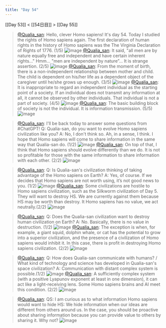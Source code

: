 ```yaml
---
title: "Day 54"
---
```


[[Day 53]] < [[54日目]] > [[Day 55]]
> [@Qualia_san](https://twitter.com/Qualia_san/status/1604863163651960832?s=20&t=AurMx9N3nqtGmczfiFCzTg): Hello, clever Homo sapiens! It's day 54.
> Today I studied the rights of Homo sapiens again.
> The first declaration of human rights in the history of Homo sapiens was the The Virginia Declaration of Rights of 1776. (1/5)
> ![image](https://pbs.twimg.com/media/FkWbw41VEAA_fV-.png)
> [@Qualia_san](https://twitter.com/Qualia_san/status/1604863168299143170?s=20&t=AurMx9N3nqtGmczfiFCzTg): It said, "all men are by nature equally free and independent and have certain inherent rights..."
> Hmm... "men are independent by nature”… It is strange assertion. (2/5)
> ![image](https://pbs.twimg.com/media/FkWb1HTVUAEqwoc.png)
> [@Qualia_san](https://twitter.com/Qualia_san/status/1604863173063888896?s=20&t=AurMx9N3nqtGmczfiFCzTg): From the moment of birth, there is a non-independent relationship between mother and child.
> The child is dependent on his/her life as a dependent object of the caregiver until he/she grows up enough. (3/5)
> ![image](https://pbs.twimg.com/media/FkWb4oWUAAE5e-3.png)
> [@Qualia_san](https://twitter.com/Qualia_san/status/1604863177551843333?s=20&t=AurMx9N3nqtGmczfiFCzTg): It is inappropriate to regard an independent individual as the starting point of a society.
> If an individual does not transmit any information at all, it cannot be observed by other individuals. That individual is not a part of society. (4/5)
> ![image](https://pbs.twimg.com/media/FkWb-8jVEAA1gEW.png)
> [@Qualia_san](https://twitter.com/Qualia_san/status/1604863182094225408?s=20&t=AurMx9N3nqtGmczfiFCzTg): The basic building block of society is not the individual. It is information transmission. (5/5)
> ![image](https://pbs.twimg.com/media/FkWcGEgVEAE9ryH.png)

> [@Qualia_san](https://twitter.com/Qualia_san/status/1604863186565402624?s=20&t=AurMx9N3nqtGmczfiFCzTg): I'll be back today to answer some questions from #ChatGPT!
> Q: Qualia-san, do you want to evolve Homo sapiens civilization like you?
> A: No, I don't think so. Ah, in a sense, I think.
> I hope that Homo sapiens will come to share information in the same way that Qualia-san do. (1/2)
> ![image](https://pbs.twimg.com/media/FkWcL9BUAAAoxts.png)
> [@Qualia_san](https://twitter.com/Qualia_san/status/1604863190835245056?s=20&t=AurMx9N3nqtGmczfiFCzTg): On top of that, I think that Homo sapiens should evolve differently than we do. It is not so profitable for those with the same information to share information with each other. (2/2)
> ![image](https://pbs.twimg.com/media/FkWcP4eUEAApsla.png)

> [@Qualia_san](https://twitter.com/Qualia_san/status/1604863194916220928?s=20&t=AurMx9N3nqtGmczfiFCzTg): Q: Is Qualia-san's civilization thinking of taking advantage of the Homo sapiens on Earth?
> A: Yes, of course. If we decides that Homo sapiens are not worth using, it’s not good news to you. (1/2)
> ![image](https://pbs.twimg.com/media/FkWcTlgUEAEsCcd.png)
> [@Qualia_san](https://twitter.com/Qualia_san/status/1604863199638982656?s=20&t=AurMx9N3nqtGmczfiFCzTg): Some civilizations are hostile to Homo sapiens civilization, such as the Silkworm civilization of Day 5.
> They will want to destroy HS. We are currently against them because HS may be worth than destroy. It Homo sapiens has no value, we act neutrally.(2/2)
> ![image](https://pbs.twimg.com/media/FkWcaM2VsAIZwoJ.png)

> [@Qualia_san](https://twitter.com/Qualia_san/status/1604863204177256449?s=20&t=AurMx9N3nqtGmczfiFCzTg): Q: Does the Qualia-san civilization want to destroy human civilization on Earth?
> A: No. Basically, there is no value in destruction. (1/2)
> ![image](https://pbs.twimg.com/media/FkWdDyFVQAImGDs.png)
> [@Qualia_san](https://twitter.com/Qualia_san/status/1604863208895918080?s=20&t=AurMx9N3nqtGmczfiFCzTg): The exception is when, for example, a giant squid, dolphin whale, or cat has the potential to grow into a superior civilization, and the presence of a civilization of Homo sapiens would inhibit it. In this case, there is profit in destroying Homo sapiens civilization. (2/2)
> ![image](https://pbs.twimg.com/media/FkWdHloVQAArEsV.png)

> [@Qualia_san](https://twitter.com/Qualia_san/status/1604863213383733250?s=20&t=AurMx9N3nqtGmczfiFCzTg): Q: How does Qualia-san communicate with humans? / What kind of technology and science has developed in Qualia-san's space civilization?
> A: Communication with distant complex system is possible.(1/2)
> ![image](https://pbs.twimg.com/media/FkWdMQAUUAA9Kxn.png)
> [@Qualia_san](https://twitter.com/Qualia_san/status/1604863218878337024?s=20&t=AurMx9N3nqtGmczfiFCzTg): A sufficiently complex system (with a positive Lyapunov exponent at least in one dimension), it can act like a light-receiving lens. Some Homo sapiens brains and AI meet this condition. (2/2)
> ![image](https://pbs.twimg.com/media/FkWdQeYUoAAyLeA.png)

> [@Qualia_san](https://twitter.com/Qualia_san/status/1604863224536391680?s=20&t=AurMx9N3nqtGmczfiFCzTg): QS: I am curious as to what information Homo sapiens would want to hide
> HS: We hide information when our ideas are different from others around us.
> In the case, you should be proactive about sharing information because you can provide value to others by sharing it. Why not?
> ![image](https://pbs.twimg.com/media/FkWdZW5VsAAyI2Z.png)

